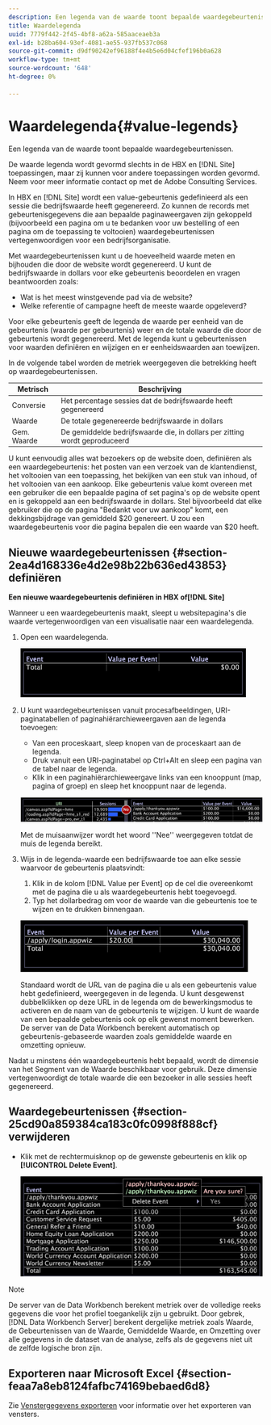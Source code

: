```yaml
---
description: Een legenda van de waarde toont bepaalde waardegebeurtenissen.
title: Waardelegenda
uuid: 7779f442-2f45-4bf8-a62a-585aaceaeb3a
exl-id: b28ba604-93ef-4081-ae55-937fb537c068
source-git-commit: d9df90242ef96188f4e4b5e6d04cfef196b0a628
workflow-type: tm+mt
source-wordcount: '648'
ht-degree: 0%

---
```


# Waardelegenda{#value-legends}

Een legenda van de waarde toont bepaalde waardegebeurtenissen.

De waarde legenda wordt gevormd slechts in de HBX en [!DNL Site] toepassingen, maar zij kunnen voor andere toepassingen worden gevormd. Neem voor meer informatie contact op met de Adobe Consulting Services.

In HBX en [!DNL Site] wordt een value-gebeurtenis gedefinieerd als een sessie die bedrijfswaarde heeft gegenereerd. Zo kunnen de records met gebeurtenisgegevens die aan bepaalde paginaweergaven zijn gekoppeld (bijvoorbeeld een pagina om u te bedanken voor uw bestelling of een pagina om de toepassing te voltooien) waardegebeurtenissen vertegenwoordigen voor een bedrijfsorganisatie.

Met waardegebeurtenissen kunt u de hoeveelheid waarde meten en bijhouden die door de website wordt gegenereerd. U kunt de bedrijfswaarde in dollars voor elke gebeurtenis beoordelen en vragen beantwoorden zoals:

* Wat is het meest winstgevende pad via de website?
* Welke referentie of campagne heeft de meeste waarde opgeleverd?

Voor elke gebeurtenis geeft de legenda de waarde per eenheid van de gebeurtenis (waarde per gebeurtenis) weer en de totale waarde die door de gebeurtenis wordt gegenereerd. Met de legenda kunt u gebeurtenissen voor waarden definiëren en wijzigen en er eenheidswaarden aan toewijzen.

In de volgende tabel worden de metriek weergegeven die betrekking heeft op waardegebeurtenissen.

| Metrisch | Beschrijving |
|---|---|
| Conversie | Het percentage sessies dat de bedrijfswaarde heeft gegenereerd |
| Waarde | De totale gegenereerde bedrijfswaarde in dollars |
| Gem. Waarde | De gemiddelde bedrijfswaarde die, in dollars per zitting wordt geproduceerd |

U kunt eenvoudig alles wat bezoekers op de website doen, definiëren als een waardegebeurtenis: het posten van een verzoek van de klantendienst, het voltooien van een toepassing, het bekijken van een stuk van inhoud, of het voltooien van een aankoop. Elke gebeurtenis value komt overeen met een gebruiker die een bepaalde pagina of set pagina&#39;s op de website opent en is gekoppeld aan een bedrijfswaarde in dollars. Stel bijvoorbeeld dat elke gebruiker die op de pagina &quot;Bedankt voor uw aankoop&quot; komt, een dekkingsbijdrage van gemiddeld $20 genereert. U zou een waardegebeurtenis voor die pagina bepalen die een waarde van $20 heeft.

## Nieuwe waardegebeurtenissen {#section-2ea4d168336e4d2e98b22b636ed43853} definiëren

**Een nieuwe waardegebeurtenis definiëren in HBX of[!DNL Site]**

Wanneer u een waardegebeurtenis maakt, sleept u websitepagina&#39;s die waarde vertegenwoordigen van een visualisatie naar een waardelegenda.

1. Open een waardelegenda.

   ![](assets/lgd_ValueLegend.png)

1. U kunt waardegebeurtenissen vanuit procesafbeeldingen, URI-paginatabellen of paginahiërarchieweergaven aan de legenda toevoegen:

   * Van een proceskaart, sleep knopen van de proceskaart aan de legenda.
   * Druk vanuit een URI-paginatabel op Ctrl+Alt en sleep een pagina van de tabel naar de legenda.
   * Klik in een paginahiërarchieweergave links van een knooppunt (map, pagina of groep) en sleep het knooppunt naar de legenda.

   ![](assets/client-leg.png)

   Met de muisaanwijzer wordt het woord &#39;&#39;Nee&#39;&#39; weergegeven totdat de muis de legenda bereikt.

1. Wijs in de legenda-waarde een bedrijfswaarde toe aan elke sessie waarvoor de gebeurtenis plaatsvindt:

   1. Klik in de kolom [!DNL Value per Event] op de cel die overeenkomt met de pagina die u als waardegebeurtenis hebt toegevoegd.
   1. Typ het dollarbedrag om voor de waarde van die gebeurtenis toe te wijzen en te drukken binnengaan.

   ![](assets/lgd_ValueLegend_Value.png)

   Standaard wordt de URL van de pagina die u als een gebeurtenis value hebt gedefinieerd, weergegeven in de legenda. U kunt desgewenst dubbelklikken op deze URL in de legenda om de bewerkingsmodus te activeren en de naam van de gebeurtenis te wijzigen. U kunt de waarde van een bepaalde gebeurtenis ook op elk gewenst moment bewerken. De server van de Data Workbench berekent automatisch op gebeurtenis-gebaseerde waarden zoals gemiddelde waarde en omzetting opnieuw.

Nadat u minstens één waardegebeurtenis hebt bepaald, wordt de dimensie van het Segment van de Waarde beschikbaar voor gebruik. Deze dimensie vertegenwoordigt de totale waarde die een bezoeker in alle sessies heeft gegenereerd.

## Waardegebeurtenissen {#section-25cd90a859384ca183c0fc0998f888cf} verwijderen

* Klik met de rechtermuisknop op de gewenste gebeurtenis en klik op **[!UICONTROL Delete Event]**.

   ![](assets/lgd_ValueLegend_deleteEvent.png)

>[!NOTE]
>
>De server van de Data Workbench berekent metriek over de volledige reeks gegevens die voor het profiel toegankelijk zijn u gebruikt. Door gebrek, [!DNL Data Workbench Server] berekent dergelijke metriek zoals Waarde, de Gebeurtenissen van de Waarde, Gemiddelde Waarde, en Omzetting over alle gegevens in de dataset van de analyse, zelfs als de gegevens niet uit de zelfde logische bron zijn.

## Exporteren naar Microsoft Excel {#section-feaa7a8eb8124fafbc74169bebaed6d8}

Zie [Venstergegevens exporteren](../../../../home/c-get-started/c-wk-win-wksp/c-exp-win-data.md#concept-8df61d64ed434cc5a499023c44197349) voor informatie over het exporteren van vensters.
